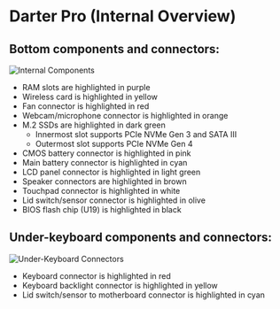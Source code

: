 # Darter Pro (Internal Overview)

## Bottom components and connectors:

![Internal Components](./img/components-highlighted.webp)

- RAM slots are highlighted in purple
- Wireless card is highlighted in yellow
- Fan connector is highlighted in red
- Webcam/microphone connector is highlighted in orange
- M.2 SSDs are highlighted in dark green
    - Innermost slot supports PCIe NVMe Gen 3 and SATA III
    - Outermost slot supports PCIe NVMe Gen 4
- CMOS battery connector is highlighted in pink
- Main battery connector is highlighted in cyan
- LCD panel connector is highlighted in light green
- Speaker connectors are highlighted in brown
- Touchpad connector is highlighted in white
- Lid switch/sensor connector is highlighted in olive
- BIOS flash chip (U19) is highlighted in black

## Under-keyboard components and connectors:

![Under-Keyboard Connectors](./img/under-keyboard.webp)

- Keyboard connector is highlighted in red
- Keyboard backlight connector is highlighted in yellow
- Lid switch/sensor to motherboard connector is highlighted in cyan
